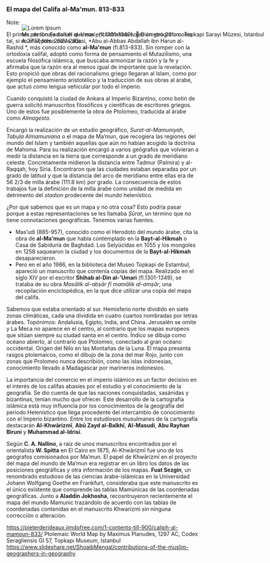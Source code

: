 ### El mapa del Califa al-Ma'mun. 813-833

<div class="containerSlide">
  <div class="layout-1col" style="position:absolute;">
    <figure>
      <img data-src="images/islamic-map-mamun.jpg" alt="Lorem Ipsum">
      <figcaption>Ms. de Ibn Fadlallah al-Umari, (fl.1301-1349). 📏 Diámetro 20 cm. Topkapi Sarayi Müzesi, Istanbul A.2797, fols. 292v-293r.</figcaption>
    </figure>
  </div>
  <div class="fragment fade-in" style="position:absolute; right:-150px;">
    <figure>
      <img src="images/islamic-map-mamun-trad.jpg" style="max-height:30vh;" >
      <figcaption>Transcripción</figcaption>
    </figure>
  </div>
</div>


Note:

El primer personaje con el que nos encontramos no es un geógrafo como tal, si no el séptimo califa abasí, *Abu al-Abbas Abdallah ibn Harun al-Rashid *, más conocido como  **al-Ma'mun** (fl.813-833). Sin romper con la ortodoxia califal, adoptó como forma de pensamiento el Mutazilismo, una escuela filosófica islámica, que buscaba armonizar la razón y la fe y afirmaba que la razón era al menos igual de importante que la revelación. Esto propició que obras del racionalismo griego llegaran al Islam, como por ejemplo el pensamiento aristotélico y la traducción de sus obras al árabe, que actuó como lengua vehicular por todo el imperio. 

Cuando conquistó la ciudad de Ankara al Imperio Bizantino, como botin de guerra solicitó manuscritos filosóficos y científicas de escritores griegos. Uno de estos fue posiblemente la obra de Ptolomeo, traducida al árabe como *Almagesto*.

Encargó la realización de un estudio geográfico, *Surat-al-Mamuniyah*, *Tabula Almamuniana* o el mapa de Ma’mun, que recogiera las regiones del mundo del Islam y también aquellas que aún no habían acogido la doctrina de Mahoma. Para su realización encargó a varios geógrafos que volvieran a medir la distancia en la tierra que corresponde a un grado de meridiano celeste. Concretamente midieron la distancia entre Tadmur (Palmira) y al-Raqqah, hoy Siria. Encontraron que las ciudades estaban separadas por un grado de latitud y que la distancia del arco de meridiano entre ellas era de 56 2/3 de milla árabe (111.8 km) por grado.  La consecuencia de estos trabajos fue la definición de la milla árabe como unidad de medida en detrimento del *stadion* prodecente del mundo helenístico. 

¿Por qué sabemos que es un mapa y no otra cosa? Esto podría pasar porque a estas representaciones se les llamaba *Ṣūrat*, un término que no tiene connotaciones geográficas. Tenemos varias fuentes. 

* Mas’udi (885-957), conocido como el Herodoto del mundo árabe, cita la obra de **al-Ma'mun** que había contemplado en la **Bayt-al-Hikmah** o Casa de Sabiduría de Baghdad. Los Selyúcidas en 1055 y los mongoles en 1258 saquearon la ciudad y los documentos de la **Bayt-al-Hikmah** desaparecieron. 
* Pero en el año 1986, en la biblioteca del Museo Topkapi de Estambul, apareció un manuscrito que contenía copias del mapa. Realizado en el siglo XIV por el escritor **Shihab al-Din al-'Umari** (fl.1301-1349), se trataba de su obra *Masālik al-abṣār fī mamālik al-amṣār*, una recopilación enciclopédica, en la que dice utilizar una copia del mapa del califa. 

Sabemos que estaba orientado al sur. Hemisferio norte dividido en siete zonas climáticas, cada una dividida en cuatro cuartos nombradas por letras árabes. Topónimos: Andalusia, Egipto, India, and China. Jerusalén se omite y La Meca no aparece en el centro, al contrario que los mapas europeos que sitúan siempre su ciudad santa en el centro. Índico se dibuja como océano abierto, al contrario que Ptolomeo, conectado al gran océano occidental. Origen del Nilo en las Montañas de la Luna. El mapa presenta rasgos ptolemaicos, como el dibujo de la zona del mar Rojo, junto con zonas que Prolomeo nunca describión, como las islas indonesias, conocimiento llevado a Madagascar por marineros indonesios.

La importancia del comercio en el imperio islámico es un factor decisivo en el interés de los califas abasíes por el estudio y el conocimiento de la geografía. Se dio cuenta de que las naciones conquistadas, sasánidas y bizantinas, tenían mucho que ofrecer. Este desarrollo de la cartografía islámica está muy influencia por los conocimientos de la geografía del periodo Helenístico que llega procedente del intercambio de conocimiento con el Imperio bizantino. Entre los estudiosos musulmanes de la cartografía destacarán **Al-Khwārizmī**, **Abū Zayd al-Balkhī**, **Al-Masudi**, **Abu Rayhan Biruni** y **Muhammad al-Idrisi**.

Según **C. A. Nallino**, a raiz de unos manuscritos encontrados por el orientalista **W. Spitta** en El Cairo en 1875, Al-Khwārizmī fue uno de los geógrafos comisionados por Ma’mun. El papel de Khwārizmī en el proyecto del mapa del mundo de Ma’mun era registrar en un libro los datos de las posiciones geográficas y otra información de los mapas. **Fuat Sezgin**, un renombrado estudioso de las ciencias árabe-islámicas en la Universidad Johann Wolfgang Goethe en Frankfurt, consideraba que este manuscrito es el único existente que comprende las tablas Mamúnicas de las coordenadas geográficas. Junto a **Aladdin Jokhosha**, recosntruyeron recientemente el mapa del mundo Mamunic trazándolo de acuerdo con las tablas de coordenadas contenidas en el manuscrito Khwarizmi sin ninguna corrección o alteración.


https://pieterderideaux.jimdofree.com/1-contents-till-900/caliph-al-mamoun-833/
Ptolemaic World Map by Maximus Planudes, 1297 AC, Codex Seragliensis GI 57, Topkapı Museum, Istanbul
https://www.slideshare.net/ShoaibMengal/contributions-of-the-muslim-geographers-in-geography